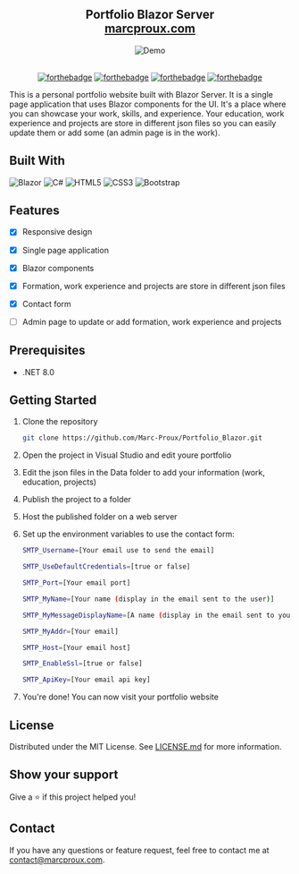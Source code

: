 <h2 align="center">
  Portfolio Blazor Server<br/>
  <a href="https://marcproux.com/" target="_blank">marcproux.com</a>
</h2>

<div align="center">
  <img alt="Demo" src="https://github.com/Marc-Proux/Portfolio_Blazor/assets/119617467/dd46d319-9a41-4ab1-b8f0-c60bd711c78a" />
</div>

<br/>
<div align="center">

[![forthebadge](https://forthebadge.com/images/badges/made-with-c-sharp.svg)](https://forthebadge.com)
[![forthebadge](https://forthebadge.com/images/badges/built-with-love.svg)](https://forthebadge.com)
[![forthebadge](https://forthebadge.com/images/badges/powered-by-coffee.svg)](https://forthebadge.com)
[![forthebadge](https://forthebadge.com/images/badges/license-mit.svg)](https://forthebadge.com)
</div>

This is a personal portfolio website built with Blazor Server. It is a single page application that uses Blazor components for the UI. It's a place where you can showcase your work, skills, and experience. Your education, work experience and projects are store in different json files so you can easily update them or add some (an admin page is in the work).

## Built With

![Blazor](https://img.shields.io/badge/blazor-%235C2D91.svg?style=for-the-badge&logo=blazor&logoColor=white)
![C#](https://img.shields.io/badge/c%23-%23239120.svg?style=for-the-badge&logo=c-sharp&logoColor=white)
![HTML5](https://img.shields.io/badge/html5-%23E34F26.svg?style=for-the-badge&logo=html5&logoColor=white)
![CSS3](https://img.shields.io/badge/css3-%231572B6.svg?style=for-the-badge&logo=css3&logoColor=white)
![Bootstrap](https://img.shields.io/badge/bootstrap-%23563D7C.svg?style=for-the-badge&logo=bootstrap&logoColor=white)

## Features

- [x] Responsive design
- [x] Single page application
- [x] Blazor components
- [x] Formation, work experience and projects are store in different json files
- [x] Contact form
- [ ] Admin page to update or add formation, work experience and projects


## Prerequisites

- .NET 8.0

## Getting Started

1. Clone the repository
   ```sh
   git clone https://github.com/Marc-Proux/Portfolio_Blazor.git
    ```

2. Open the project in Visual Studio and edit youre portfolio

3. Edit the json files in the Data folder to add your information (work, education, projects)

4. Publish the project to a folder

5. Host the published folder on a web server

6. Set up the environment variables to use the contact form:

    ```sh
    SMTP_Username=[Your email use to send the email]

    SMTP_UseDefaultCredentials=[true or false]

    SMTP_Port=[Your email port]

    SMTP_MyName=[Your name (display in the email sent to the user)]

    SMTP_MyMessageDisplayName=[A name (display in the email sent to you)]

    SMTP_MyAddr=[Your email]

    SMTP_Host=[Your email host]

    SMTP_EnableSsl=[true or false]

    SMTP_ApiKey=[Your email api key]
    ```
7. You're done! You can now visit your portfolio website

## License

Distributed under the MIT License. See [LICENSE.md](LICENSE.md) for more information.

## Show your support

Give a ⭐️ if this project helped you!

## Contact

If you have any questions or feature request, feel free to contact me at [contact@marcproux.com](mailto:contact@marcproux.com).
